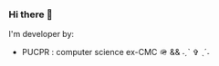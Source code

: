 ### Hi there 👋

I'm 
developer by:
 - PUCPR : computer science
ex-CMC 🪖 && ˗ˏˋ ✞ ˎˊ˗  

<!--
**Luizferrp/luizferrp** is a ✨ _special_ ✨ repository because its `README.md` (this file) appears on your GitHub profile.

Here are some ideas to get you started:

- 🔭 I’m currently working on ...
 learning ...
- 👯 I’m looking to collaborate on ...
- 🤔 I’m looking for help with ...
- 💬 Ask me about ...
- 📫 How to reach me: ...
- 😄 Pronouns: ...
- ⚡ Fun fact: ...
-->
